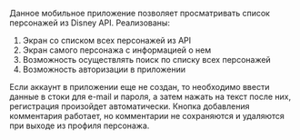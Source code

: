 Данное мобильное приложение позволяет просматривать список персонажей из Disney API. 
Реализованы:
1. Экран со списком всех персонажей из API
2. Экран самого персонажа с информацией о нем
3. Возможность осуществлять поиск по списку всех персонажей
4. Возможность авторизации в приложении

Если аккаунт в приложении еще не создан, то необходимо ввести данные в стоки для e-mail и пароля, а затем нажать на текст после них, регистрация произойдет автоматически. 
Кнопка добавления комментария работает, но комментарии не сохраняются и удаляются при выходе из профиля персонажа.